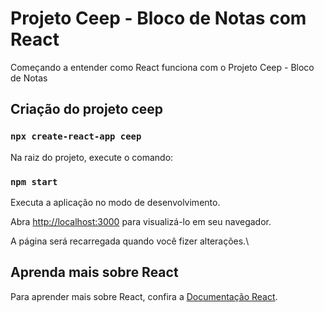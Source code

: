 # Projeto Ceep - Bloco de Notas com React
Começando a entender como React funciona com o Projeto Ceep - Bloco de Notas

## Criação do projeto ceep

### `npx create-react-app ceep`

Na raiz do projeto, execute o comando:

### `npm start` 

Executa a aplicação no modo de desenvolvimento.

Abra [http://localhost:3000](http://localhost:3000) para visualizá-lo em seu navegador.

A página será recarregada quando você fizer alterações.\

## Aprenda mais sobre React
Para aprender mais sobre React, confira a [Documentação React](https://reactjs.org/).